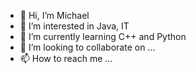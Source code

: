 - 👋 Hi, I’m Michael
- 👀 I’m interested in Java, IT
- 🌱 I’m currently learning C++ and Python
- 💞️ I’m looking to collaborate on ...
- 📫 How to reach me ...

<!---
xerxes24mg/xerxes24mg is a ✨ special ✨ repository because its `README.md` (this file) appears on your GitHub profile.
You can click the Preview link to take a look at your changes.
--->
